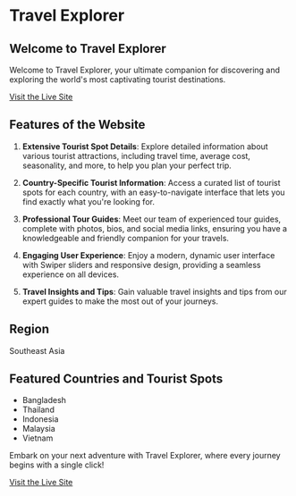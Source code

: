# Travel Explorer

## Welcome to Travel Explorer

Welcome to Travel Explorer, your ultimate companion for discovering and exploring the world's most captivating tourist destinations.

[Visit the Live Site](https://a10-tourism-management-website.web.app/)


## Features of the Website

1. **Extensive Tourist Spot Details**: Explore detailed information about various tourist attractions, including travel time, average cost, seasonality, and more, to help you plan your perfect trip.

2. **Country-Specific Tourist Information**: Access a curated list of tourist spots for each country, with an easy-to-navigate interface that lets you find exactly what you're looking for.

3. **Professional Tour Guides**: Meet our team of experienced tour guides, complete with photos, bios, and social media links, ensuring you have a knowledgeable and friendly companion for your travels.

4. **Engaging User Experience**: Enjoy a modern, dynamic user interface with Swiper sliders and responsive design, providing a seamless experience on all devices.

5. **Travel Insights and Tips**: Gain valuable travel insights and tips from our expert guides to make the most out of your journeys.

## Region
Southeast Asia

## Featured Countries and Tourist Spots
- Bangladesh
- Thailand
- Indonesia
- Malaysia
- Vietnam

Embark on your next adventure with Travel Explorer, where every journey begins with a single click!


[Visit the Live Site](https://a10-tourism-management-website.web.app/)

